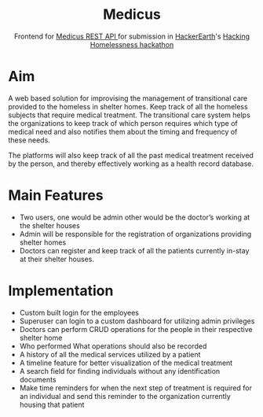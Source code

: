 <h1 align="center">Medicus</h1>
<p align="center">
  Frontend for
  <a href="https://github.com/ShubhamSingh20/medicus-rest">
    Medicus REST API
  </a>
  for submission in <a href="https://hackerearth.com/">HackerEarth</a>'s
  <a href="https://www.hackerearth.com/challenges/hackathon/hacking-homelessness/">
    Hacking Homelessness hackathon
  </a>
</p>

# Aim

A web based solution for improvising the management of transitional care provided to the homeless in shelter homes.
Keep track of all the homeless subjects that require medical treatment. The transitional care system helps the organizations to keep track of which person requires which type of medical need and also notifies them about the timing and frequency of these needs.

The platforms will also keep track of all the past medical treatment received by the person, and thereby effectively working as a health record database.

# Main Features

- Two users, one would be admin other would be the doctor’s working at the shelter houses
- Admin will be responsible for the registration of organizations providing shelter homes
- Doctors can register and keep track of all the patients currently in-stay at their shelter houses.

# Implementation

- Custom built login for the employees
- Superuser can login to a custom dashboard for utilizing admin privileges
- Doctors can perform CRUD operations for the people in their respective shelter home
- Who performed What operations should also be recorded
- A history of all the medical services utilized by a patient
- A timeline feature for better visualization of the medical treatment
- A search field for finding individuals without any identification documents
- Make time reminders for when the next step of treatment is required for an individual and send this reminder to the organization currently housing that patient
